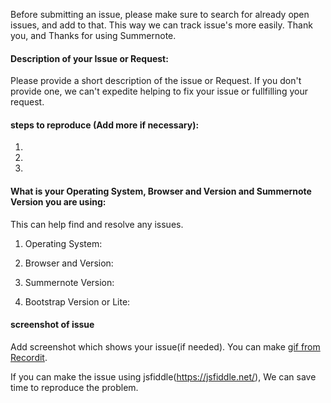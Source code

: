 Before submitting an issue, please make sure to search for already open issues, and add to that. This way we can track issue's more easily. Thank you, and Thanks for using Summernote.

#### Description of your Issue or Request:
Please provide a short description of the issue or Request. If you don't provide one, we can't expedite helping to fix your issue or fullfilling your request.

#### steps to reproduce (Add more if necessary):
1.

2.

3.


#### What is your Operating System, Browser and Version and Summernote Version you are using:
This can help find and resolve any issues.
1. Operating System:

2. Browser and Version:

3. Summernote Version:

4. Bootstrap Version or Lite:


#### screenshot of issue
Add screenshot which shows your issue(if needed).
You can make [gif from Recordit](http://www.recordit.co/).

If you can make the issue using jsfiddle(https://jsfiddle.net/), We can save time to reproduce the problem.

